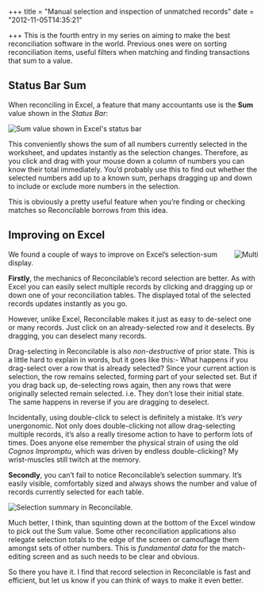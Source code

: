 +++
title = "Manual selection and inspection of unmatched records"
date = "2012-11-05T14:35:21"

+++
This is the fourth entry in my series on aiming to make the best reconciliation software in the world. Previous ones were on sorting reconciliation items, useful filters when matching and finding transactions that sum to a value.

## Status Bar Sum

When reconciling in Excel, a feature that many accountants use is the **Sum** value shown in the *Status Bar*:

![Sum value shown in Excel's status bar](/img/excel-status-bar-sum.gif)

This conveniently shows the sum of all numbers currently selected in the worksheet, and updates instantly as the selection changes. Therefore, as you click and drag with your mouse down a column of numbers you can know their total immediately. You’d probably use this to find out whether the selected numbers add up to a known sum, perhaps dragging up and down to include or exclude more numbers in the selection.

This is obviously a pretty useful feature when you’re finding or checking matches so Reconcilable borrows from this idea.

## Improving on Excel

<img style="float:right;" alt="Multi" src="/img/drag-multi-select.gif"/>

We found a couple of ways to improve on Excel’s selection-sum display.

**Firstly**, the mechanics of Reconcilable’s record selection are better. As with Excel you can easily select multiple records by clicking and dragging up or down one of your reconciliation tables. The displayed total of the selected records updates instantly as you go.

However, unlike Excel, Reconcilable makes it just as easy to de-select one or many records. Just click on an already-selected row and it deselects. By dragging, you can deselect many records.

Drag-selecting in Reconcilable is also *non-destructive* of prior state. This is a little hard to explain in words, but it goes like this:- What happens if you drag-select over a row that is already selected? Since your current action is selection, the row remains selected, forming part of your selected set. But if you drag back up, de-selecting rows again, then any rows that were originally selected remain selected. i.e. They don’t lose their initial state. The same happens in reverse if you are dragging to deselect.

Incidentally, using double-click to select is definitely a mistake. It’s *very* unergonomic. Not only does double-clicking not allow drag-selecting multiple records, it’s also a really tiresome action to have to perform lots of times. Does anyone else remember the physical strain of using the old *Cognos Impromptu*, which was driven by endless double-clicking? My wrist-muscles still twitch at the memory.

**Secondly**, you can’t fail to notice Reconcilable’s selection summary. It’s easily visible, comfortably sized and always shows the number and value of records currently selected for each table.

![Selection summary in Reconcilable.](/img/selection-summary-notmatched.png)

Much better, I think, than squinting down at the bottom of the Excel window to pick out the Sum value. Some other reconciliation applications also relegate selection totals to the edge of the screen or camouflage them amongst sets of other numbers. This is *fundamental data* for the match-editing screen and as such needs to be clear and obvious.

So there you have it. I find that record selection in Reconcilable is fast and efficient, but let us know if you can think of ways to make it even better.
